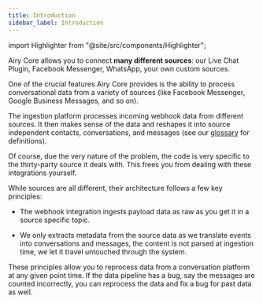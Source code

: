 ```yaml
---
title: Introduction
sidebar_label: Introduction
---
```


import Highlighter from "@site/src/components/Highlighter";

<Highlighter>

Airy Core allows you to connect **many different sources**: our Live Chat
Plugin, Facebook Messenger, WhatsApp, your own custom sources.

</Highlighter>

One of the crucial features Airy Core provides is the ability to process
conversational data from a variety of sources (like Facebook Messenger, Google
Business Messages, and so on).

The ingestion platform processes incoming webhook data from different sources.
It then makes sense of the data and reshapes it into source independent
contacts, conversations, and messages (see our [glossary](/getting-started/glossary.md) for definitions).

Of course, due the very nature of the problem, the code is very specific to the
thirty-party source it deals with. This frees you from dealing with these
integrations yourself.

While sources are all different, their architecture follows a few key
principles:

- The webhook integration ingests payload data as raw as you get it in a source
  specific topic.

- We only extracts metadata from the source data as we translate events into
  conversations and messages, the content is not parsed at ingestion time, we let
  it travel untouched through the system.

These principles allow you to reprocess data from a conversation platform at any
given point time. If the data pipeline has a bug, say the messages are counted
incorrectly, you can reprocess the data and fix a bug for past data as well.
